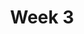 ---
    title: Week 3
    weekNumber: 3
    days:
      - date: 2022-07-11
        events:
          "**LEC 6**{: .label .label-lecture } More Queries and GroupBy":
            "[Notes 10-11](https://notes.dsc10.com/02-data_sets/querying.html)"
                
      - date: 2022-07-12
        events:
          
          "**HW 2**{: .label .label-hw } **Arrays and DataFrames**":
      - date: 2022-07-13
        events:
          "**LEC 7**{: .label .label-lecture } Data Visualization":
            "[Notes 14-17](https://notes.dsc10.com/03-visualization/intro.html)"
                
      - date: 2022-07-15
        events:
          "**LEC 8**{: .label .label-lecture } Histograms and Overlaid Plots":
            "[Notes 14-17](https://notes.dsc10.com/03-visualization/intro.html)"
                
      - date: 2022-07-16
        events:
          
          "**Lab 3**{: .label .label-lab } **Data Visualization and Python Functions**":
---